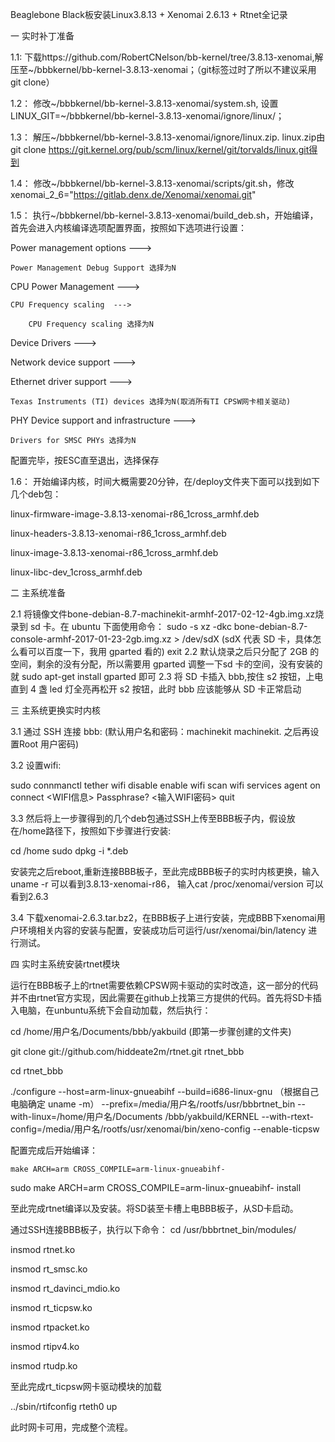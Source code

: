 Beaglebone Black板安装Linux3.8.13 + Xenomai 2.6.13 + Rtnet全记录

一 实时补丁准备

1.1: 下载https://github.com/RobertCNelson/bb-kernel/tree/3.8.13-xenomai,解压至~/bbbkernel/bb-kernel-3.8.13-xenomai；（git标签过时了所以不建议采用git clone）

1.2： 修改~/bbbkernel/bb-kernel-3.8.13-xenomai/system.sh, 设置LINUX_GIT=~/bbbkernel/bb-kernel-3.8.13-xenomai/ignore/linux/；

1.3： 解压~/bbbkernel/bb-kernel-3.8.13-xenomai/ignore/linux.zip. linux.zip由git clone https://git.kernel.org/pub/scm/linux/kernel/git/torvalds/linux.git得到

1.4： 修改~/bbbkernel/bb-kernel-3.8.13-xenomai/scripts/git.sh，修改xenomai_2_6="https://gitlab.denx.de/Xenomai/xenomai.git"

1.5： 执行~/bbbkernel/bb-kernel-3.8.13-xenomai/build_deb.sh，开始编译，首先会进入内核编译选项配置界面，按照如下选项进行设置：

Power management options  --->

	Power Management Debug Support 选择为N

CPU Power Management  --->

	CPU Frequency scaling  --->
	
		CPU Frequency scaling 选择为N
		
Device Drivers  --->

Network device support  --->

Ethernet driver support  --->

	Texas Instruments (TI) devices 选择为N(取消所有TI CPSW网卡相关驱动)
	
PHY Device support and infrastructure  --->

	Drivers for SMSC PHYs 选择为N
	
配置完毕，按ESC直至退出，选择保存

1.6：	开始编译内核，时间大概需要20分钟，在/deploy文件夹下面可以找到如下几个deb包：

linux-firmware-image-3.8.13-xenomai-r86_1cross_armhf.deb

linux-headers-3.8.13-xenomai-r86_1cross_armhf.deb

linux-image-3.8.13-xenomai-r86_1cross_armhf.deb

linux-libc-dev_1cross_armhf.deb


二 主系统准备

2.1 将镜像文件bone-debian-8.7-machinekit-armhf-2017-02-12-4gb.img.xz烧录到 sd 卡。在 ubuntu 下面使用命令：
    sudo -s
    xz -dkc bone-debian-8.7-console-armhf-2017-01-23-2gb.img.xz > /dev/sdX (sdX 代表 SD 卡，具体怎么看可以百度一下，我用 gparted 看的)
    exit
2.2 默认烧录之后只分配了 2GB 的空间，剩余的没有分配，所以需要用 gparted 调整一下sd 卡的空间，没有安装的就 sudo apt-get install gparted 即可
2.3 将 SD 卡插入 bbb,按住 s2 按钮，上电直到 4 盏 led 灯全亮再松开 s2 按钮，此时 bbb 应该能够从 SD 卡正常启动

三 主系统更换实时内核

3.1 通过 SSH 连接 bbb: (默认用户名和密码：machinekit machinekit. 之后再设置Root 用户密码)

3.2 设置wifi:

sudo connmanctl
 tether wifi disable
 enable wifi
 scan wifi
 services
 agent on
 connect  <WIFI信息>
 Passphrase? <输入WIFI密码>
 quit
 
3.3 然后将上一步骤得到的几个deb包通过SSH上传至BBB板子内，假设放在/home路径下，按照如下步骤进行安装:

cd /home
sudo dpkg -i *.deb

安装完之后reboot,重新连接BBB板子，至此完成BBB板子的实时内核更换，输入uname -r 可以看到3.8.13-xenomai-r86， 输入cat /proc/xenomai/version 可以看到2.6.3

3.4 下载xenomai-2.6.3.tar.bz2，在BBB板子上进行安装，完成BBB下xenomai用户环境相关内容的安装与配置，安装成功后可运行/usr/xenomai/bin/latency 进行测试。

四 实时主系统安装rtnet模块

运行在BBB板子上的rtnet需要依赖CPSW网卡驱动的实时改造，这一部分的代码并不由rtnet官方实现，因此需要在github上找第三方提供的代码。首先将SD卡插入电脑，在unbuntu系统下会自动加载，然后执行：

cd /home/用户名/Documents/bbb/yakbuild (即第一步骤创建的文件夹)

git clone git://github.com/hiddeate2m/rtnet.git rtnet_bbb

cd rtnet_bbb

./configure --host=arm-linux-gnueabihf
 --build=i686-linux-gnu （根据自己电脑确定 uname -m）
 --prefix=/media/用户名/rootfs/usr/bbbrtnet_bin
 --with-linux=/home/用户名/Documents /bbb/yakbuild/KERNEL
 --with-rtext-config=/media/用户名/rootfs/usr/xenomai/bin/xeno-config
 --enable-ticpsw
 
配置完成后开始编译：

	make ARCH=arm CROSS_COMPILE=arm-linux-gnueabihf- 
sudo make ARCH=arm CROSS_COMPILE=arm-linux-gnueabihf- install

至此完成rtnet编译以及安装。将SD装至卡槽上电BBB板子，从SD卡启动。

通过SSH连接BBB板子，执行以下命令：
cd /usr/bbbrtnet_bin/modules/

insmod rtnet.ko

insmod rt_smsc.ko

insmod rt_davinci_mdio.ko

insmod rt_ticpsw.ko

insmod rtpacket.ko

insmod rtipv4.ko

insmod rtudp.ko

至此完成rt_ticpsw网卡驱动模块的加载

../sbin/rtifconfig rteth0 up

此时网卡可用，完成整个流程。
